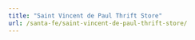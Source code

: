 ```yaml
---
title: "Saint Vincent de Paul Thrift Store"
url: /santa-fe/saint-vincent-de-paul-thrift-store/
---
```

